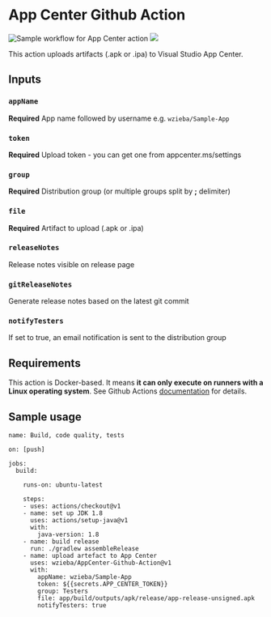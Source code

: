 # App Center Github Action

![Sample workflow for App Center action](https://github.com/wzieba/AppCenter-Github-Action/workflows/Sample%20workflow%20for%20App%20Center%20action/badge.svg?branch=master)
<a href="https://github.com/wzieba/AppCenter-Github-Action/releases">![](https://img.shields.io/github/v/release/wzieba/AppCenter-Github-Action)</a>

This action uploads artifacts (.apk or .ipa) to Visual Studio App Center.

## Inputs

### `appName`

**Required** App name followed by username e.g. `wzieba/Sample-App`

### `token`

**Required** Upload token - you can get one from appcenter.ms/settings

### `group`

**Required** Distribution group (or multiple groups split by **;** delimiter)

### `file`

**Required** Artifact to upload (.apk or .ipa)

### `releaseNotes`

Release notes visible on release page

### `gitReleaseNotes`

Generate release notes based on the latest git commit

### `notifyTesters`

If set to true, an email notification is sent to the distribution group

## Requirements

This action is Docker-based. It means **it can only execute on runners with a Linux operating system**.
See Github Actions [documentation](https://docs.github.com/en/actions/creating-actions/about-actions#docker-container-actions) for details.

## Sample usage

```
name: Build, code quality, tests

on: [push]

jobs:
  build:

    runs-on: ubuntu-latest

    steps:
    - uses: actions/checkout@v1
    - name: set up JDK 1.8
      uses: actions/setup-java@v1
      with:
        java-version: 1.8
    - name: build release
      run: ./gradlew assembleRelease
    - name: upload artefact to App Center
      uses: wzieba/AppCenter-Github-Action@v1
      with:
        appName: wzieba/Sample-App
        token: ${{secrets.APP_CENTER_TOKEN}}
        group: Testers
        file: app/build/outputs/apk/release/app-release-unsigned.apk
        notifyTesters: true
```

